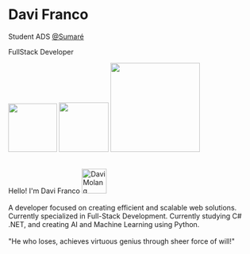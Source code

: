 <div>
    <h1>Davi Franco</h1> 
</div>

<p>Student ADS <a href="https://www.sumare.edu.br/">@Sumaré</a></p>
   <p>FullStack Developer</p>
   
<div>
   <a href="https:" target="_blank"><img style="width: 98px;" src="https://img.shields.io/badge/dabiliam-00875f?style=for-the-badge&logo=instagram&logoColor=white&amp target="_blank"></a>
   <a href="https://www.linkedin.com/in/davi-franco-b834532b7/" target="_blank"><img style="width: 100px;" src="https://img.shields.io/badge/Davi%20Franco-00875f?style=for-the-badge&logo=linkedin&logoColor=white&amp target="_blank"></a>
   <a href="mailto:08davidev@gmail.com" target="_blank"><img style="width: 180px;" src="https://img.shields.io/badge/08davidev@gmail.com-00875f?style=for-the-badge&logo=gmail&logoColor=white&amp target="_blank"></a>
</div>


 <div>
     <div style="display: inline_block">
        <br>
        <p>
        Hello! I'm Davi Franco <img align="" height="50" alt="Davi Molang" src="https://github.com/DabiLiam/DabiLiam/assets/130109019/c17b6eb2-f298-4b80-b11e-7e57aea636ae"> 
        <br> 
        <br>
        A developer focused on creating efficient and scalable web solutions. Currently specialized in Full-Stack Development. Currently studying C# .NET, and creating AI and Machine Learning using Python.
        <br>
        <br>
        "He who loses, achieves virtuous genius through sheer force of will!"
        </p>
     </div>

